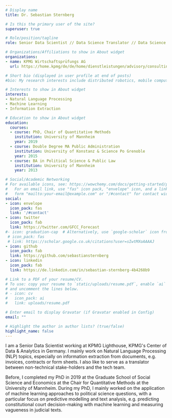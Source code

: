 ```yaml
---
# Display name
title: Dr. Sebastian Sternberg

# Is this the primary user of the site?
superuser: true

# Role/position/tagline
role: Senior Data Scientist // Data Science Translator // Data Science Consultant

# Organizations/Affiliations to show in About widget
organizations:
- name: KPMG Wirtschaftsprüfungs AG
  url: https://home.kpmg/de/de/home/dienstleistungen/advisory/consulting/services/analytics-und-technology.html

# Short bio (displayed in user profile at end of posts)
#bio: My research interests include distributed robotics, mobile computing and programmable matter.

# Interests to show in About widget
interests:
- Natural Language Processing
- Machine Learning
- Information Extraction

# Education to show in About widget
education:
  courses:
  - course: PhD, Chair of Quantitative Methods
    institution: University of Mannheim
    year: 2019
  - course: Double Degree MA Public Administration
    institution: University of Konstanz & Science Po Grenoble
    year: 2015
  - course: BA in Political Science & Public Law
    institution: University of Mannheim
    year: 2013

# Social/Academic Networking
# For available icons, see: https://wowchemy.com/docs/getting-started/page-builder/#icons
#   For an email link, use "fas" icon pack, "envelope" icon, and a link in the
#   form "mailto:your-email@example.com" or "/#contact" for contact widget.
social:
- icon: envelope
  icon_pack: fas
  link: '/#contact'
- icon: twitter
  icon_pack: fab
  link: https://twitter.com/GFCC_Forecast
#- icon: graduation-cap  # Alternatively, use `google-scholar` icon from `ai` icon pack
 # icon_pack: fas
 # link: https://scholar.google.co.uk/citations?user=sIwtMXoAAAAJ
- icon: github
  icon_pack: fab
  link: https://github.com/sebastiansternberg
- icon: linkedin
  icon_pack: fab
  link: https://de.linkedin.com/in/sebastian-sternberg-4b4268b9

# Link to a PDF of your resume/CV.
# To use: copy your resume to `static/uploads/resume.pdf`, enable `ai` icons in `params.toml`, 
# and uncomment the lines below.
# - icon: cv
#   icon_pack: ai
#   link: uploads/resume.pdf

# Enter email to display Gravatar (if Gravatar enabled in Config)
email: ""

# Highlight the author in author lists? (true/false)
highlight_name: false
---
```


I am a Senior Data Scientist working at KPMG Lighthouse, KPMG's Center of Data & Analytics in Germany. I mainly work on Natural Language Processing (NLP) topics, especially on information extraction from documents, e.g. invoices, contracts or form sheets. I also like to serve as a translator between non-technical stake-holders and the tech team. 

Before, I completed my PhD in 2019 at the Graduate School of Social Science and Economics at the Chair for Quantitative Methods at the University of Mannheim. During my PhD, I mainly worked on the application of machine learning approaches to political science questions, with a particular focus on predictive modelling and text analysis, e.g. predicting constitutional court decision-making with machine learning and measuring vagueness in judicial texts.

